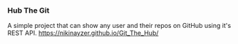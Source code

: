 ### Hub The Git
A simple project that can show any user and their repos on GitHub using it's REST API.
https://nikinayzer.github.io/Git_The_Hub/

